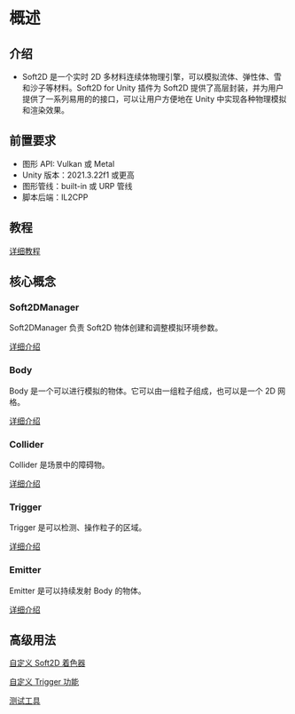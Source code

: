 # 概述

## 介绍

- Soft2D 是一个实时 2D 多材料连续体物理引擎，可以模拟流体、弹性体、雪和沙子等材料。Soft2D for Unity 插件为 Soft2D 提供了高层封装，并为用户提供了一系列易用的的接口，可以让用户方便地在 Unity 中实现各种物理模拟和渲染效果。

## 前置要求

- 图形 API: Vulkan 或 Metal
- Unity 版本：2021.3.22f1 或更高
- 图形管线：built-in 或 URP 管线
- 脚本后端：IL2CPP

## 教程

[详细教程](Tutorials/Tutorial.md)

## 核心概念

### Soft2DManager

Soft2DManager 负责 Soft2D 物体创建和调整模拟环境参数。

[详细介绍](BasicComponents/Soft2DManager.md)

### Body

Body 是一个可以进行模拟的物体。它可以由一组粒子组成，也可以是一个 2D 网格。

[详细介绍](BasicComponents/Body.md)

### Collider

Collider 是场景中的障碍物。

[详细介绍](BasicComponents/Collider.md)

### Trigger

Trigger 是可以检测、操作粒子的区域。

[详细介绍](BasicComponents/Trigger.md)

### Emitter

Emitter 是可以持续发射 Body 的物体。

[详细介绍](BasicComponents/Emitter.md)

## 高级用法

[自定义 Soft2D 着色器](Advance/CustomShader.md)

[自定义 Trigger 功能](Advance/CustomTrigger.md)

[测试工具](Advance/DebugTools.md)
